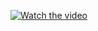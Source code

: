 [![Watch the video](https://img.youtube.com/vi/utjYdku7vrQ/maxresdefault.jpg)](https://www.youtube.com/watch?v=utjYdku7vrQ)



